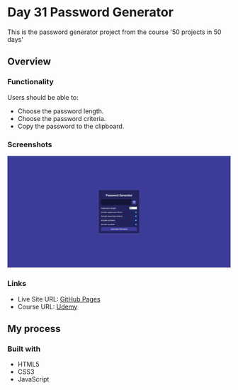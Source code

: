 # Day 31 Password Generator

This is the password generator project from the course '50 projects in 50 days'

## Overview

### Functionality

Users should be able to:

- Choose the password length.
- Choose the password criteria.
- Copy the password to the clipboard.

### Screenshots

![](/screenshots/screenshot1.png)

### Links

- Live Site URL: [GitHub Pages](https://aref-akminasi.github.io/day31-password-generator/)
- Course URL: [Udemy](https://www.udemy.com/course/50-projects-50-days/?utm_source=adwords&utm_medium=udemyads&utm_campaign=WebDevelopment_v.PROF_la.EN_cc.ROWMTA-B_ti.8322&utm_content=deal4584&utm_term=_._ag_80869579591_._ad_533999956732_._kw__._de_c_._dm__._pl__._ti_dsa-774930035449_._li_1010752_._pd__._&matchtype=&gclid=EAIaIQobChMI762Pj479_wIVHJeDBx1Z6gqdEAAYASAAEgLTq_D_BwE)

## My process

### Built with

- HTML5
- CSS3
- JavaScript
